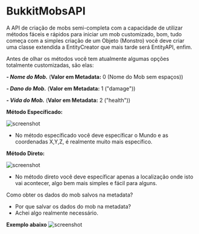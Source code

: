 # BukkitMobsAPI
A API de criação de mobs semi-completa com a capacidade de utilizar métodos fáceis e rápidos para iniciar um mob customizado, bom, tudo começa com a simples criação de um Objeto (Monstro) você deve criar uma classe extendida a EntityCreator que mais tarde será EntityAPI, enfim.

Antes de olhar os métodos você tem atualmente algumas opções
totalmente customizadas, são elas:

***- Nome do Mob.*** (**Valor em Metadata:** 0 (Nome do Mob sem espaços))

***- Dano do Mob.*** (**Valor em Metadata:** 1 ("damage"))

***- Vida do Mob.*** (**Valor em Metadata:** 2 ("health"))

**Método Específicado:**

![screenshot](https://imgur.com/fB9Eqax.png)

- No método específicado você deve específicar
o Mundo e as coordenadas X,Y,Z, é realmente muito
mais específico.

**Método Direto:**

![screenshot](https://imgur.com/b1mWHKs.png)

- No método direto você deve específicar
apenas a localização onde isto vai acontecer, algo
bem mais simples e fácil para alguns.

Como obter os dados do mob salvos na metadata?

- Por que salvar os dados do mob na metadata?
- Achei algo realmente necessário.

**Exemplo abaixo**
![screenshot](https://imgur.com/ua7rXuV.png)
